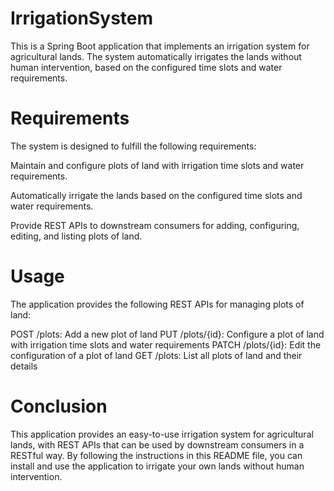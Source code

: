 # IrrigationSystem

This is a Spring Boot application that implements an irrigation system for agricultural lands. The system automatically irrigates the lands without human intervention, based on the configured time slots and water requirements.

# Requirements

The system is designed to fulfill the following requirements:

Maintain and configure plots of land with irrigation time slots and water requirements.

Automatically irrigate the lands based on the configured time slots and water requirements.

Provide REST APIs to downstream consumers for adding, configuring, editing, and listing plots of land.



# Usage

The application provides the following REST APIs for managing plots of land:

POST /plots: Add a new plot of land
PUT /plots/{id}: Configure a plot of land with irrigation time slots and water requirements
PATCH /plots/{id}: Edit the configuration of a plot of land
GET /plots: List all plots of land and their details

# Conclusion

This application provides an easy-to-use irrigation system for agricultural lands, with REST APIs that can be used by downstream consumers in a RESTful way. By following the instructions in this README file, you can install and use the application to irrigate your own lands without human intervention.
